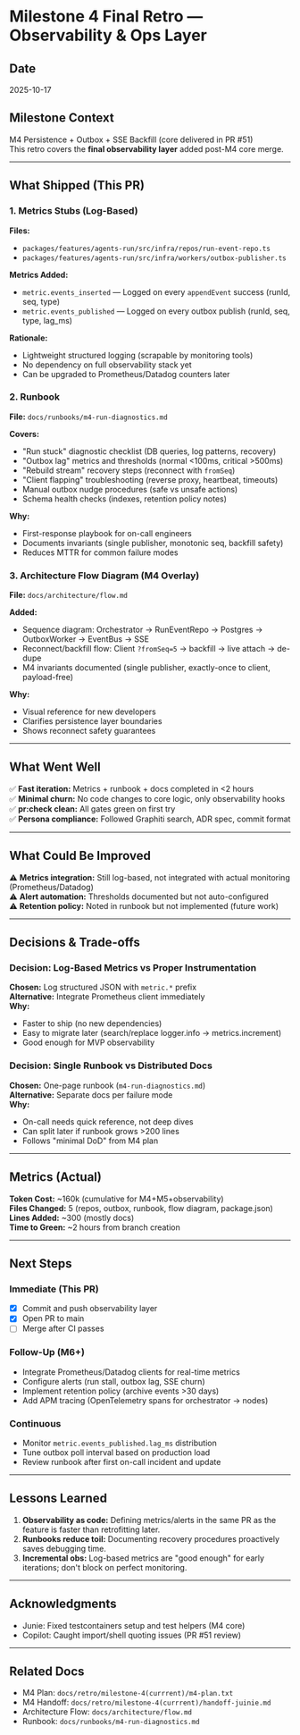 # Milestone 4 Final Retro — Observability & Ops Layer

## Date
2025-10-17

## Milestone Context
M4 Persistence + Outbox + SSE Backfill (core delivered in PR #51)  
This retro covers the **final observability layer** added post-M4 core merge.

---

## What Shipped (This PR)

### 1. Metrics Stubs (Log-Based)
**Files:**
- `packages/features/agents-run/src/infra/repos/run-event-repo.ts`
- `packages/features/agents-run/src/infra/workers/outbox-publisher.ts`

**Metrics Added:**
- `metric.events_inserted` — Logged on every `appendEvent` success (runId, seq, type)
- `metric.events_published` — Logged on every outbox publish (runId, seq, type, lag_ms)

**Rationale:**
- Lightweight structured logging (scrapable by monitoring tools)
- No dependency on full observability stack yet
- Can be upgraded to Prometheus/Datadog counters later

### 2. Runbook
**File:** `docs/runbooks/m4-run-diagnostics.md`

**Covers:**
- "Run stuck" diagnostic checklist (DB queries, log patterns, recovery)
- "Outbox lag" metrics and thresholds (normal <100ms, critical >500ms)
- "Rebuild stream" recovery steps (reconnect with `fromSeq`)
- "Client flapping" troubleshooting (reverse proxy, heartbeat, timeouts)
- Manual outbox nudge procedures (safe vs unsafe actions)
- Schema health checks (indexes, retention policy notes)

**Why:**
- First-response playbook for on-call engineers
- Documents invariants (single publisher, monotonic seq, backfill safety)
- Reduces MTTR for common failure modes

### 3. Architecture Flow Diagram (M4 Overlay)
**File:** `docs/architecture/flow.md`

**Added:**
- Sequence diagram: Orchestrator → RunEventRepo → Postgres → OutboxWorker → EventBus → SSE
- Reconnect/backfill flow: Client `?fromSeq=5` → backfill → live attach → de-dupe
- M4 invariants documented (single publisher, exactly-once to client, payload-free)

**Why:**
- Visual reference for new developers
- Clarifies persistence layer boundaries
- Shows reconnect safety guarantees

---

## What Went Well

✅ **Fast iteration:** Metrics + runbook + docs completed in <2 hours  
✅ **Minimal churn:** No code changes to core logic, only observability hooks  
✅ **pr:check clean:** All gates green on first try  
✅ **Persona compliance:** Followed Graphiti search, ADR spec, commit format  

---

## What Could Be Improved

⚠️ **Metrics integration:** Still log-based, not integrated with actual monitoring (Prometheus/Datadog)  
⚠️ **Alert automation:** Thresholds documented but not auto-configured  
⚠️ **Retention policy:** Noted in runbook but not implemented (future work)  

---

## Decisions & Trade-offs

### Decision: Log-Based Metrics vs Proper Instrumentation
**Chosen:** Log structured JSON with `metric.*` prefix  
**Alternative:** Integrate Prometheus client immediately  
**Why:**
- Faster to ship (no new dependencies)
- Easy to migrate later (search/replace logger.info → metrics.increment)
- Good enough for MVP observability

### Decision: Single Runbook vs Distributed Docs
**Chosen:** One-page runbook (`m4-run-diagnostics.md`)  
**Alternative:** Separate docs per failure mode  
**Why:**
- On-call needs quick reference, not deep dives
- Can split later if runbook grows >200 lines
- Follows "minimal DoD" from M4 plan

---

## Metrics (Actual)

**Token Cost:** ~160k (cumulative for M4+M5+observability)  
**Files Changed:** 5 (repos, outbox, runbook, flow diagram, package.json)  
**Lines Added:** ~300 (mostly docs)  
**Time to Green:** ~2 hours from branch creation  

---

## Next Steps

### Immediate (This PR)
- [x] Commit and push observability layer
- [x] Open PR to main
- [ ] Merge after CI passes

### Follow-Up (M6+)
- Integrate Prometheus/Datadog clients for real-time metrics
- Configure alerts (run stall, outbox lag, SSE churn)
- Implement retention policy (archive events >30 days)
- Add APM tracing (OpenTelemetry spans for orchestrator → nodes)

### Continuous
- Monitor `metric.events_published.lag_ms` distribution
- Tune outbox poll interval based on production load
- Review runbook after first on-call incident and update

---

## Lessons Learned

1. **Observability as code:** Defining metrics/alerts in the same PR as the feature is faster than retrofitting later.
2. **Runbooks reduce toil:** Documenting recovery procedures proactively saves debugging time.
3. **Incremental obs:** Log-based metrics are "good enough" for early iterations; don't block on perfect monitoring.

---

## Acknowledgments
- Junie: Fixed testcontainers setup and test helpers (M4 core)
- Copilot: Caught import/shell quoting issues (PR #51 review)

---

## Related Docs
- M4 Plan: `docs/retro/milestone-4(currrent)/m4-plan.txt`
- M4 Handoff: `docs/retro/milestone-4(currrent)/handoff-juinie.md`
- Architecture Flow: `docs/architecture/flow.md`
- Runbook: `docs/runbooks/m4-run-diagnostics.md`

